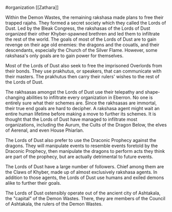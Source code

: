 #organization [[Zathara]]

Within the Demon Wastes, the remaining rakshasa made plans to free their trapped rajahs. They formed a secret society which they called the Lords of Dust. Led by the Bleak Congress, the rakshasas of the Lords of Dust organized their other Khyber-spawned brethren and led them to infiltrate the rest of the world. The goals of most of the Lords of Dust are to gain revenge on their age old enemies: the dragons and the couatls, and their descendants, especially the Church of the Silver Flame. However, some rakshasa's only goals are to gain power for themselves.

Most of the Lords of Dust also seek to free the imprisoned Overlords from their bonds. They use prakhutus, or speakers, that can communicate with their masters. The prakhutus then carry their rulers' wishes to the rest of the Lords of Dust.

The rakhsasas amongst the Lords of Dust use their telepathy and shape-changing abilities to infiltrate every organization in Eberron. No one is entirely sure what their schemes are. Since the rakhsasas are immortal, their true end goals are hard to decipher. A rakshasa agent might wait an entire human lifetime before making a move to further its schemes. It is thought that the Lords of Dust have managed to infiltrate most organizations, including the Aurum, the Cults of the Dragon Below, the elves of Aerenal, and even House Phiarlan.

The Lords of Dust also prefer to use the Draconic Prophecy against the dragons. They will manipulate events to resemble events foretold by the Draconic Prophecy, then manipulate the dragons to perform acts they think are part of the prophecy, but are actually detrimental to future events.

The Lords of Dust have a large number of followers. Chief among them are the Claws of Khyber, made up of almost exclusively rakshasa agents. In addition to those agents, the Lords of Dust use humans and exiled demons alike to further their goals.

The Lords of Dust ostensibly operate out of the ancient city of Ashtakala, the "capital" of the Demon Wastes. There, they are members of the Council of Ashtakala, the rulers of the Demon Wastes.